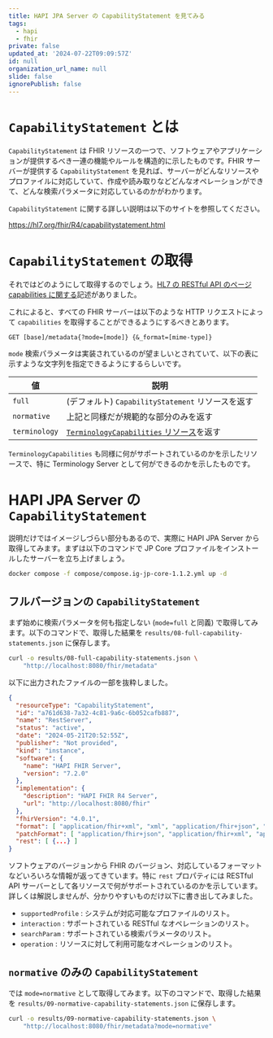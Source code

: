 ```yaml
---
title: HAPI JPA Server の CapabilityStatement を見てみる
tags:
  - hapi
  - fhir
private: false
updated_at: '2024-07-22T09:09:57Z'
id: null
organization_url_name: null
slide: false
ignorePublish: false
---
```


# `CapabilityStatement` とは

`CapabilityStatement` は FHIR リソースの一つで、ソフトウェアやアプリケーションが提供するべき一連の機能やルールを構造的に示したものです。FHIR サーバーが提供する `CapabilityStatement` を見れば、サーバーがどんなリソースやプロファイルに対応していて、作成や読み取りなどどんなオペレーションができて、どんな検索パラメータに対応しているのかがわかります。

`CapabilityStatement` に関する詳しい説明は以下のサイトを参照してください。

<https://hl7.org/fhir/R4/capabilitystatement.html>

# `CapabilityStatement` の取得

それではどのようにして取得するのでしょう。[HL7 の RESTful API のページ capabilities に関する](https://www.hl7.org/fhir/http.html#capabilities)記述がありました。

これによると、すべての FHIR サーバーは以下のような HTTP リクエストによって `capabilities` を取得することができるようにするべきとあります。

```text
GET [base]/metadata{?mode=[mode]} {&_format=[mime-type]}
```

`mode` 検索パラメータは実装されているのが望ましいとされていて、以下の表に示すような文字列を指定できるようにするらしいです。

| 値            | 説明                                                                                             |
| ------------- | ------------------------------------------------------------------------------------------------ |
| `full`        | (デフォルト) `CapabilityStatement` リソースを返す                                                |
| `normative`   | 上記と同様だが規範的な部分のみを返す                                                             |
| `terminology` | [`TerminologyCapabilities` リソース](https://hl7.org/fhir/R4/terminologycapabilities.html)を返す |

`TerminologyCapabilities` も同様に何がサポートされているのかを示したリソースで、特に Terminology Server として何ができるのかを示したものです。

# HAPI JPA Server の `CapabilityStatement`

説明だけではイメージしづらい部分もあるので、実際に HAPI JPA Server から取得してみます。まずは以下のコマンドで JP Core プロファイルをインストールしたサーバーを立ち上げましょう。

```bash
docker compose -f compose/compose.ig-jp-core-1.1.2.yml up -d
```

## フルバージョンの `CapabilityStatement`

まず始めに検索パラメータを何も指定しない (`mode=full` と同義) で取得してみます。以下のコマンドで、取得した結果を `results/08-full-capability-statements.json` に保存します。

```bash
curl -o results/08-full-capability-statements.json \
    "http://localhost:8080/fhir/metadata"
```

以下に出力されたファイルの一部を抜粋しました。

```json
{
  "resourceType": "CapabilityStatement",
  "id": "a761d638-7a32-4c81-9a6c-6b052cafb887",
  "name": "RestServer",
  "status": "active",
  "date": "2024-05-21T20:52:55Z",
  "publisher": "Not provided",
  "kind": "instance",
  "software": {
    "name": "HAPI FHIR Server",
    "version": "7.2.0"
  },
  "implementation": {
    "description": "HAPI FHIR R4 Server",
    "url": "http://localhost:8080/fhir"
  },
  "fhirVersion": "4.0.1",
  "format": [ "application/fhir+xml", "xml", "application/fhir+json", "json", "application/x-turtle", "ttl", "html/json", "html/xml", "html/turtle" ],
  "patchFormat": [ "application/fhir+json", "application/fhir+xml", "application/json-patch+json", "application/xml-patch+xml" ],
  "rest": [ {...} ]
}
```

ソフトウェアのバージョンから FHIR のバージョン、対応しているフォーマットなどいろいろな情報が返ってきています。特に `rest` プロパティには RESTful API サーバーとして各リソースで何がサポートされているのかを示しています。詳しくは解説しませんが、分かりやすいものだけ以下に書き出してみました。

* `supportedProfile` : システムが対応可能なプロファイルのリスト。
* `interaction` : サポートされている RESTful なオペレーションのリスト。
* `searchParam` : サポートされている検索パラメータのリスト。
* `operation` : リソースに対して利用可能なオペレーションのリスト。

## `normative` のみの `CapabilityStatement`

では `mode=normative` として取得してみます。以下のコマンドで、取得した結果を `results/09-normative-capability-statements.json` に保存します。

```bash
curl -o results/09-normative-capability-statements.json \
    "http://localhost:8080/fhir/metadata?mode=normative"
```
